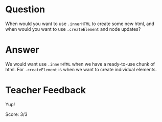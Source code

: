 # Question

When would you want to use `.innerHTML` to create some new html, and when would you want to use `.createElement` and node updates?

# Answer

We would want use `.innerHTML` when we have a ready-to-use chunk of html.
For `.createElement` is when we want to create individual elements.

# Teacher Feedback

Yup!

Score: 3/3